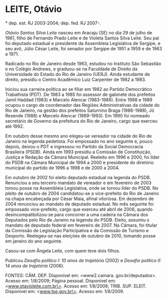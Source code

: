 LEITE, Otávio
=============

\* dep. est. RJ 2003-2004; dep. fed. RJ 2007-.

*Otávio Santos Silva Leite* nasceu em Aracaju (SE) no dia 29 de julho de
1961, filho de Fernando Prado Leite e de Violeta Santos Silva Leite. Seu
pai foi deputado estadual e presidente da Assembleia Legislativa de
Sergipe, e seu avô, Júlio César Leite, foi senador por Sergipe de 1951 a
1959 e de 1963 a 1971.

Radicado no Rio de Janeiro desde 1963, estudou no Instituto São
Sebastião e no Colégio Andrews, e graduou-se na Faculdade de Direito da
Universidade do Estado do Rio de Janeiro (UERJ). Ainda estudante de
direito, presidiu o Centro Acadêmico Luiz Carpenter de 1982 a 1983.

Iniciou sua carreira política ao se filiar em 1982 ao Partido
Democrático Trabalhista (PDT). De 1983 a 1985 foi assessor de gabinete
dos prefeitos Jamil Haddad (1983) e Marcelo Alencar (1983-1986). Entre
1988 e 1989 ocupou o cargo de coordenador das Regiões Administrativas da
cidade do Rio de Janeiro, na gestão dos prefeitos Saturnino Braga
(1986-1988), Jó Resende (1988) e Marcelo Alencar (1989-1993). Em 1990
foi nomeado secretário de Governo da prefeitura do Rio de Janeiro, cargo
que exerceu até 1992.

Em outubro desse mesmo ano elegeu-se vereador na cidade do Rio de
Janeiro na legenda pedetista. Foi empossado no ano seguinte e, pouco
depois, deixou o PDT e ingressou no Partido da Social Democracia
Brasileira (PSDB). Ainda em 1993 presidiu a Comissão de Constituição,
Justiça e Redação da Câmara Municipal. Reeleito em 1996 e 2000, foi
líder do PSDB na Câmara Municipal de 1994 a 2000 e presidente do
diretório municipal do partido de 1996 a 1998 e de 2000 a 2004.

Em outubro de 2002 foi eleito deputado estadual na legenda do PSDB.
Renunciou a seu terceiro mandato de vereador e em fevereiro de 2003
tomou posse na Assembleia Legislativa, onde se tornou líder do PSDB. No
pleito de outubro de 2004 candidatou-se a vice-prefeito do Rio de
Janeiro na chapa encabeçada por César Maia, afinal vitoriosa. Em
dezembro de 2004 renunciou ao mandato de deputado estadual. No mês
seguinte foi empossado vice-prefeito, cargo que exerceu até abril de
2006, quando desincompatibilizou-se para concorrer a uma cadeira na
Câmara dos Deputados pelo Rio de Janeiro na legenda do PSDB. Eleito,
assumiu o mandato de deputado federal em fevereiro de 2007. Na Câmara,
foi titular da Comissão de Legislação Participativa e da Comissão de
Turismo e Desporto. Reelegeu-se nas eleições de outubro de 2010, tomando
posse em janeiro do ano seguinte.

Casou-se com Ângela Leite, com quem teve dois filhos.

Publicou *Desafio político I: 10 anos de trajetória* (2002) e *Desafio
político II: 14 anos de trajetória* (2006).

FONTES: CÂM. DEP. Disponível em: \<www2.camara. gov.br/deputados\>.
Acesso em: 1/8/2009; Página pessoal. Disponível em:
\<www.otavioleite.com.br\>. Acesso em: 1/8/2009; TRIB. SUP. ELEIT.
Disponível em: \<www.tse.gov.br\>. Acesso em: 1/8/2009.
